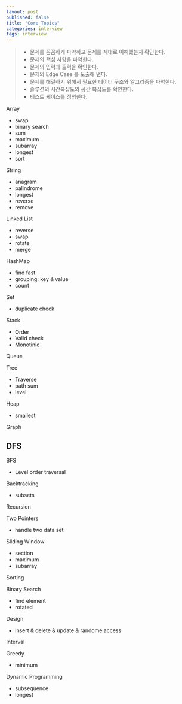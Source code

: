 ```yaml
---
layout: post
published: false
title: "Core Topics"
categories: interview
tags: interview
---
```


> - 문제를 꼼꼼하게 파악하고 문제를 제대로 이해했는지 확인한다.
> - 문제의 핵심 사항을 파악한다.
> - 문제의 입력과 출력을 확인한다.
> - 문제의 Edge Case 를 도출해 낸다.
> - 문제를 해결하기 위해서 필요한 데이터 구조와 알고리즘을 파악한다.
> - 솔루션의 시간복잡도와 공간 복잡도를 확인한다.
> - 테스트 케이스를 정의한다.

Array
- swap
- binary search
- sum
- maximum
- subarray
- longest
- sort

String
- anagram
- palindrome
- longest
- reverse
- remove

Linked List
- reverse
- swap
- rotate
- merge

HashMap
- find fast
- grouping: key & value
- count

Set
- duplicate check

Stack
- Order
- Valid check
- Monotinic

Queue

Tree
- Traverse
- path sum
- level

Heap
- smallest

Graph

DFS
- 

BFS
- Level order traversal

Backtracking
- subsets

Recursion

Two Pointers
- handle two data set

Sliding Window
- section
- maximum
- subarray

Sorting

Binary Search
- find element
- rotated

Design
- insert & delete & update & randome access

Interval

Greedy
- minimum

Dynamic Programming
- subsequence
- longest